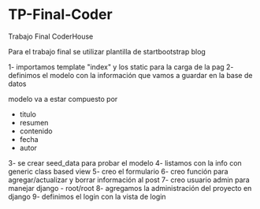 # TP-Final-Coder
Trabajo Final CoderHouse

Para el trabajo final se utilizar plantilla de startbootstrap blog

1- importamos template "index" y los static para la carga de la pag
2- definimos el modelo con la información que vamos a guardar en la base de datos

modelo va a estar compuesto por 

- titulo
- resumen
- contenido
- fecha
- autor

3- se crear seed_data para probar el modelo
4- listamos con la info con generic class based view
5- creo el formulario
6- creo función para agregar/actualizar y borrar información al post
7- creo usuario admin para manejar django - root/root
8- agregamos la administración del proyecto en django
9- definimos el login con la vista de login 
